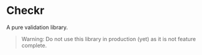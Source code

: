 # Checkr
A pure validation library. 

> Warning: Do not use this library in production (yet) as it is not feature complete.